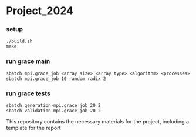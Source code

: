 # Project_2024

### setup
```
./build.sh
make
```

### run grace main
```
sbatch mpi.grace_job <array size> <array type> <algorithm> <processes>
sbatch mpi.grace_job 10 random radix 2
```

### run grace tests
```
sbatch generation-mpi.grace_job 20 2
sbatch validation-mpi.grace_job 20 2
```

This repository contains the necessary materials for the project, including a template for the report
